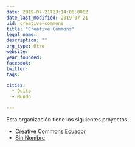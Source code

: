 ```yaml
---
date: 2019-07-21T23:14:06.000Z
date_last_modified: 2019-07-21
uid: creative-commons
title: "Creative Commons"
legal_name: 
description: ""
org_type: Otro
website: 
year_founded: 
facebook: 
twitter: 
tags:

cities: 
  - Quito
  - Mundo

---
```


Esta organización tiene los siguientes proyectos:

- [Creative Commons Ecuador](/i/creative-commons-ecuador.html)
- [Sin Nombre](/i/sin-nombre.html)
